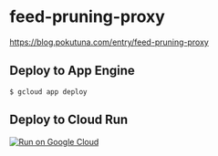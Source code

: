 feed-pruning-proxy
===

https://blog.pokutuna.com/entry/feed-pruning-proxy

## Deploy to App Engine

`$ gcloud app deploy`

## Deploy to Cloud Run

[![Run on Google Cloud](https://deploy.cloud.run/button.svg)](https://deploy.cloud.run?git_repo=https://github.com/pokutuna/feed-pruning-proxy)
